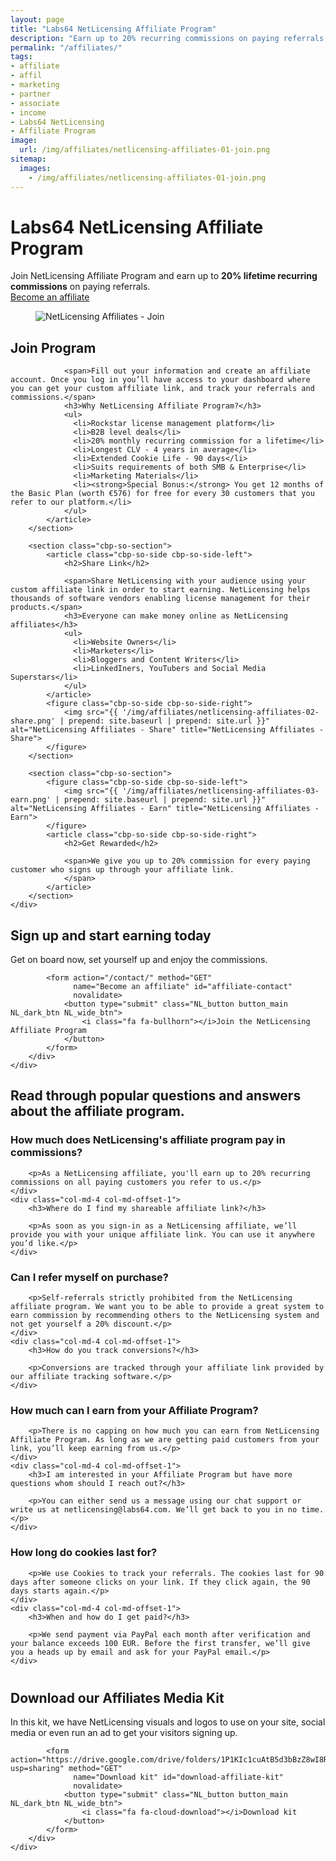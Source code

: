 ```yaml
---
layout: page
title: "Labs64 NetLicensing Affiliate Program"
description: "Earn up to 20% recurring commissions on paying referrals with the NetLicensing Affiliate Program"
permalink: "/affiliates/"
tags:
- affiliate
- affil
- marketing
- partner
- associate
- income
- Labs64 NetLicensing
- Affiliate Program
image:
  url: /img/affiliates/netlicensing-affiliates-01-join.png
sitemap:
  images:
    - /img/affiliates/netlicensing-affiliates-01-join.png
---
```


<div class="row NL_banner">
    <div class="col-md-8 col-md-offset-2 NL_about">
        <h1>Labs64 NetLicensing Affiliate Program</h1>
        <span>Join NetLicensing Affiliate Program and earn up to <strong>20% lifetime recurring commissions</strong> on paying referrals.</span>
        <div class="row">
            <div class="col-md-12">
                <a href="/contact/"
                   class="NL_button button_main NL_light_btn" role="button"><i class="fa fa-bullhorn"></i>Become an affiliate</a>
            </div>
        </div>
    </div>
</div>

<div class="row">
    <div id="cbp-so-scroller" class="cbp-so-scroller NL_intro">
        <section class="cbp-so-section">
            <figure class="cbp-so-side cbp-so-side-left">
                <img src="{{ '/img/affiliates/netlicensing-affiliates-01-join.png' | prepend: site.baseurl | prepend: site.url }}" alt="NetLicensing Affiliates - Join" title="NetLicensing Affiliates - Join">
            </figure>
            <article class="cbp-so-side cbp-so-side-right">
                <h2>Join Program</h2>

                <span>Fill out your information and create an affiliate account. Once you log in you’ll have access to your dashboard where you can get your custom affiliate link, and track your referrals and commissions.</span>
                <h3>Why NetLicensing Affiliate Program?</h3>
                <ul>
                  <li>Rockstar license management platform</li>
                  <li>B2B level deals</li>
                  <li>20% monthly recurring commission for a lifetime</li>
                  <li>Longest CLV - 4 years in average</li>
                  <li>Extended Cookie Life - 90 days</li>
                  <li>Suits requirements of both SMB & Enterprise</li>
                  <li>Marketing Materials</li>
                  <li><strong>Special Bonus:</strong> You get 12 months of the Basic Plan (worth €576) for free for every 30 customers that you refer to our platform.</li>
                </ul>
            </article>
        </section>

        <section class="cbp-so-section">
            <article class="cbp-so-side cbp-so-side-left">
                <h2>Share Link</h2>

                <span>Share NetLicensing with your audience using your custom affiliate link in order to start earning. NetLicensing helps thousands of software vendors enabling license management for their products.</span>
                <h3>Everyone can make money online as NetLicensing affiliates</h3>
                <ul>
                  <li>Website Owners</li>
                  <li>Marketers</li>
                  <li>Bloggers and Content Writers</li>
                  <li>LinkedIners, YouTubers and Social Media Superstars</li>
                </ul>
            </article>
            <figure class="cbp-so-side cbp-so-side-right">
                <img src="{{ '/img/affiliates/netlicensing-affiliates-02-share.png' | prepend: site.baseurl | prepend: site.url }}" alt="NetLicensing Affiliates - Share" title="NetLicensing Affiliates - Share">
            </figure>
        </section>

        <section class="cbp-so-section">
            <figure class="cbp-so-side cbp-so-side-left">
                <img src="{{ '/img/affiliates/netlicensing-affiliates-03-earn.png' | prepend: site.baseurl | prepend: site.url }}" alt="NetLicensing Affiliates - Earn" title="NetLicensing Affiliates - Earn">
            </figure>
            <article class="cbp-so-side cbp-so-side-right">
                <h2>Get Rewarded</h2>

                <span>We give you up to 20% commission for every paying customer who signs up through your affiliate link.
                </span>
            </article>
        </section>
    </div>
</div>

<div class="row">
    <div class="col-md-12 NL_form_light NL_block">
        <div class="col-md-8 col-md-offset-2 NL_form_light_text">
            <h2>Sign up and start earning today</h2>
            <span>Get on board now, set yourself up and enjoy the commissions.</span>

            <form action="/contact/" method="GET"
                  name="Become an affiliate" id="affiliate-contact"
                  novalidate>
                <button type="submit" class="NL_button button_main NL_dark_btn NL_wide_btn">
                    <i class="fa fa-bullhorn"></i>Join the NetLicensing Affiliate Program
                </button>
            </form>
        </div>
    </div>
</div>

<div id="faq" class="row NL_block">
    <h2 class="col-md-12">Read through popular questions and answers about the affiliate program.</h2>
</div>

<div class="row NL_FAQ">
    <div class="col-md-5 col-md-offset-1">
        <h3>How much does NetLicensing's affiliate program pay in commissions?</h3>

        <p>As a NetLicensing affiliate, you'll earn up to 20% recurring commissions on all paying customers you refer to us.</p>
    </div>
    <div class="col-md-4 col-md-offset-1">
        <h3>Where do I find my shareable affiliate link?</h3>

        <p>As soon as you sign-in as a NetLicensing affiliate, we’ll provide you with your unique affiliate link. You can use it anywhere you’d like.</p>
    </div>
</div>

<div class="row NL_FAQ">
    <div class="col-md-5 col-md-offset-1">
        <h3>Can I refer myself on purchase?</h3>

        <p>Self-referrals strictly prohibited from the NetLicensing affiliate program. We want you to be able to provide a great system to earn commission by recommending others to the NetLicensing system and not get yourself a 20% discount.</p>
    </div>
    <div class="col-md-4 col-md-offset-1">
        <h3>How do you track conversions?</h3>

        <p>Conversions are tracked through your affiliate link provided by our affiliate tracking software.</p>
    </div>
</div>

<div class="row NL_FAQ">
    <div class="col-md-5 col-md-offset-1">
        <h3>How much can I earn from your Affiliate Program?</h3>

        <p>There is no capping on how much you can earn from NetLicensing Affiliate Program. As long as we are getting paid customers from your link, you’ll keep earning from us.</p>
    </div>
    <div class="col-md-4 col-md-offset-1">
        <h3>I am interested in your Affiliate Program but have more questions whom should I reach out?</h3>

        <p>You can either send us a message using our chat support or write us at netlicensing@labs64.com. We’ll get back to you in no time.</p>
    </div>
</div>

<div class="row NL_FAQ">
    <div class="col-md-5 col-md-offset-1">
        <h3>How long do cookies last for?</h3>

        <p>We use Cookies to track your referrals. The cookies last for 90 days after someone clicks on your link. If they click again, the 90 days starts again.</p>
    </div>
    <div class="col-md-4 col-md-offset-1">
        <h3>When and how do I get paid?</h3>

        <p>We send payment via PayPal each month after verification and your balance exceeds 100 EUR. Before the first transfer, we’ll give you a heads up by email and ask for your PayPal email.</p>
    </div>
</div>

<div class="row" style="margin-top:40px;">
    <div class="col-md-12 NL_container">
        <div class="col-md-6 col-md-offset-3 NL_container_text">
            <h2>Download our Affiliates Media Kit</h2>
            <span>In this kit, we have NetLicensing visuals and logos to use on your site, social media or even run an ad to get your visitors signing up.</span>

            <form action="https://drive.google.com/drive/folders/1P1KIc1cuAtB5d3bBzZ8wI8RZQMuO4Wbh?usp=sharing" method="GET"
                  name="Download kit" id="download-affiliate-kit"
                  novalidate>
                <button type="submit" class="NL_button button_main NL_dark_btn NL_wide_btn">
                    <i class="fa fa-cloud-download"></i>Download kit
                </button>
            </form>
        </div>
    </div>
</div>
